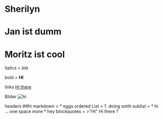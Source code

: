 # Sherilyn

# Jan ist dumm

# Moritz ist cool

italics = _bla_

bold = **HI**

links [Hi there](www.google.com)

Bilder ![hi](www.fkojsjsjsfjof)

headers ##hi
markdown = * eggs
ordered List = 1. doing smth
sublist = * hi ... one space more * hey
blockquotes = >"HI"
Hi there ?
